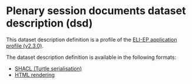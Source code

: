 # Plenary session documents dataset description (dsd)

This dataset description definition is a profile of the [ELI-EP application profile (v2.3.0)](https://europarl.github.io/eli-ep/2.3.0/).


The dataset description definition is available in the following formats:
- [SHACL (Turtle serialisation)](./eli-ep_plenary-session-documents.shacl.ttl)
- [HTML rendering](https://europarl.github.io/eli-ep/dsd/plenary-session-documents)
